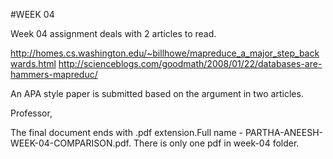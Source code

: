 #WEEK 04

Week 04 assignment deals with 2 articles to read.

http://homes.cs.washington.edu/~billhowe/mapreduce_a_major_step_backwards.html
http://scienceblogs.com/goodmath/2008/01/22/databases-are-hammers-mapreduc/

An APA style paper is submitted based on the argument in two articles.


Professor,

The final document ends with .pdf extension.Full name - PARTHA-ANEESH-WEEK-04-COMPARISON.pdf.
There is only one pdf in week-04 folder.
